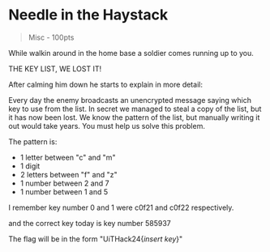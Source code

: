 # Needle in the Haystack 

> Misc - 100pts

While walkin around in the home base a soldier comes running up to you.

THE KEY LIST, WE LOST IT!

After calming him down he starts to explain in more detail:

Every day the enemy broadcasts an unencrypted message saying which key to use from the list.
In secret we managed to steal a copy of the list, but it has now been lost.
We know the pattern of the list, but manually writing it out would take years.
You must help us solve this problem.

The pattern is:

- 1 letter between "c" and "m"
- 1 digit
- 2 letters between "f" and "z"
- 1 number between 2 and 7
- 1 number between 1 and 5

I remember key number 0 and 1 were c0f21 and c0f22 respectively.

and the correct key today is key number 585937

The flag will be in the form "UiTHack24{*insert key*}"